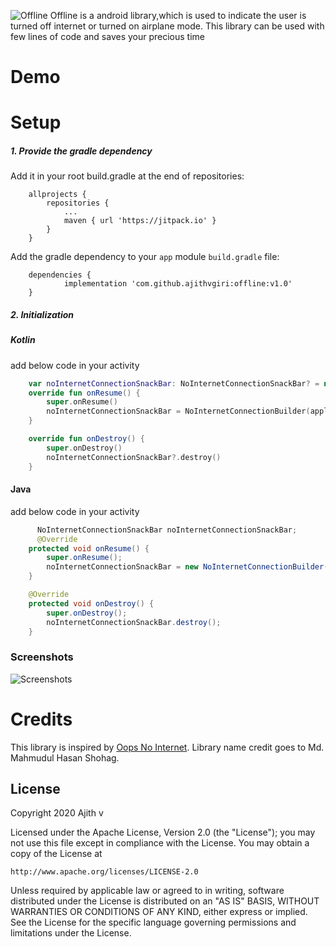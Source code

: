 ![Offline](https://i.imgur.com/Ydf9oKl.png?2)
Offline is a android library,which is used to indicate the user is turned off internet or turned on airplane mode. This library can be used with few lines of code and saves your precious time
# Demo

# Setup
##### 1. Provide the gradle dependency
Add it in your root build.gradle at the end of repositories:
```
	allprojects {
		repositories {
			...
			maven { url 'https://jitpack.io' }
		}
	}
```

Add the gradle dependency to your `app` module `build.gradle` file:

```
	dependencies {
	        implementation 'com.github.ajithvgiri:offline:v1.0'
	}

```

##### 2. Initialization

##### Kotlin
add below code in your activity
``` kotlin
    var noInternetConnectionSnackBar: NoInternetConnectionSnackBar? = null
    override fun onResume() {
        super.onResume()
        noInternetConnectionSnackBar = NoInternetConnectionBuilder(applicationContext, findViewById(android.R.id.content)).build()
    }

    override fun onDestroy() {
        super.onDestroy()
        noInternetConnectionSnackBar?.destroy()
    }
```

#### Java
add below code in your activity
``` java
      NoInternetConnectionSnackBar noInternetConnectionSnackBar;
      @Override
    protected void onResume() {
        super.onResume();
        noInternetConnectionSnackBar = new NoInternetConnectionBuilder(getApplicationContext(), findViewById(android.R.id.content)).build();
    }

    @Override
    protected void onDestroy() {
        super.onDestroy();
        noInternetConnectionSnackBar.destroy();
    }
```
### Screenshots
![Screenshots](https://i.imgur.com/MrMXc7d.jpg)

# Credits
This library is inspired by [Oops No Internet](https://github.com/ImaginativeShohag/Oops-No-Internet).
Library name credit goes to Md. Mahmudul Hasan Shohag.

License
----
Copyright 2020 Ajith v

Licensed under the Apache License, Version 2.0 (the "License");
you may not use this file except in compliance with the License.
You may obtain a copy of the License at

    http://www.apache.org/licenses/LICENSE-2.0

Unless required by applicable law or agreed to in writing, software
distributed under the License is distributed on an "AS IS" BASIS,
WITHOUT WARRANTIES OR CONDITIONS OF ANY KIND, either express or implied.
See the License for the specific language governing permissions and
limitations under the License.
